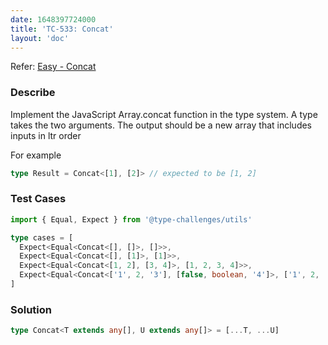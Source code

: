 ```yaml
---
date: 1648397724000
title: 'TC-533: Concat'
layout: 'doc'
---
```


Refer: [Easy - Concat](https://github.com/type-challenges/type-challenges/blob/main/questions/00533-easy-concat/README.md)

### Describe

Implement the JavaScript Array.concat function in the type system. A type takes the two arguments. The output should be a new array that includes inputs in ltr order

For example

```typescript
type Result = Concat<[1], [2]> // expected to be [1, 2]
```

### Test Cases

```typescript
import { Equal, Expect } from '@type-challenges/utils'

type cases = [
  Expect<Equal<Concat<[], []>, []>>,
  Expect<Equal<Concat<[], [1]>, [1]>>,
  Expect<Equal<Concat<[1, 2], [3, 4]>, [1, 2, 3, 4]>>,
  Expect<Equal<Concat<['1', 2, '3'], [false, boolean, '4']>, ['1', 2, '3', false, boolean, '4']>>
]
```

### Solution

```typescript
type Concat<T extends any[], U extends any[]> = [...T, ...U]
```